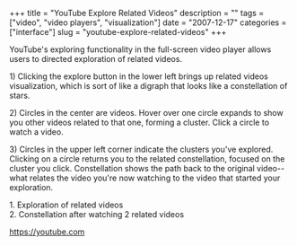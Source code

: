 +++
title = "YouTube Explore Related Videos"
description = ""
tags = ["video", "video players", "visualization"]
date = "2007-12-17"
categories = ["interface"]
slug = "youtube-explore-related-videos"
+++


<p>YouTube's exploring functionality in the full-screen video player allows users to directed exploration of related videos.</p>
<p>1) Clicking the explore button in the lower left brings up related videos visualization, which is sort of like a digraph that looks like a constellation of stars. </p>
<p>2) Circles in the center are videos. Hover over one circle expands to show you other videos related to that one, forming a cluster. Click a circle to watch a video.</p>
<p>3) Circles in the upper left corner indicate the clusters you've explored. Clicking on a circle returns you to the related constellation, focused on the cluster you click. Constellation shows the path back to the original video--what relates the video you're now watching to the video that started your exploration.</p>
<div id="screens-full" class="clear"><div class="caption">1. Exploration of related videos</div><div class="fullimg clear"><a href="/media/interface/youtube-constellation-1.png" class="group" rel="group" title="1. Exploration of related videos"><img src="/media/interface/youtube-constellation-1.png" alt="" class="img-responsive"></a></div></div><div id="screens-full" class="clear"><div class="caption">2. Constellation after watching 2 related videos</div><div class="fullimg clear"><a href="/media/interface/youtube-constellation-2.png" class="group" rel="group" title="2. Constellation after watching 2 related videos"><img src="/media/interface/youtube-constellation-2.png" alt="" class="img-responsive"></a></div></div>        
<p><a href="https://youtube.com/">https://youtube.com</a></p>

